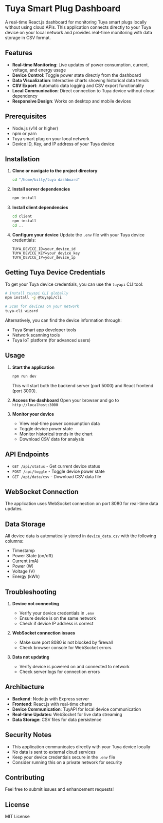# Tuya Smart Plug Dashboard

A real-time React.js dashboard for monitoring Tuya smart plugs locally without using cloud APIs. This application connects directly to your Tuya device on your local network and provides real-time monitoring with data storage in CSV format.

## Features

- **Real-time Monitoring**: Live updates of power consumption, current, voltage, and energy usage
- **Device Control**: Toggle power state directly from the dashboard
- **Data Visualization**: Interactive charts showing historical data trends
- **CSV Export**: Automatic data logging and CSV export functionality
- **Local Communication**: Direct connection to Tuya device without cloud dependency
- **Responsive Design**: Works on desktop and mobile devices

## Prerequisites

- Node.js (v14 or higher)
- npm or yarn
- Tuya smart plug on your local network
- Device ID, Key, and IP address of your Tuya device

## Installation

1. **Clone or navigate to the project directory**

   ```bash
   cd "/home/billy/tuya dashboard"
   ```

2. **Install server dependencies**

   ```bash
   npm install
   ```

3. **Install client dependencies**

   ```bash
   cd client
   npm install
   cd ..
   ```

4. **Configure your device**
   Update the `.env` file with your Tuya device credentials:
   ```env
   TUYA_DEVICE_ID=your_device_id
   TUYA_DEVICE_KEY=your_device_key
   TUYA_DEVICE_IP=your_device_ip
   ```

## Getting Tuya Device Credentials

To get your Tuya device credentials, you can use the `tuyapi` CLI tool:

```bash
# Install tuyapi CLI globally
npm install -g @tuyapi/cli

# Scan for devices on your network
tuya-cli wizard
```

Alternatively, you can find the device information through:

- Tuya Smart app developer tools
- Network scanning tools
- Tuya IoT platform (for advanced users)

## Usage

1. **Start the application**

   ```bash
   npm run dev
   ```

   This will start both the backend server (port 5000) and React frontend (port 3000).

2. **Access the dashboard**
   Open your browser and go to `http://localhost:3000`

3. **Monitor your device**
   - View real-time power consumption data
   - Toggle device power state
   - Monitor historical trends in the chart
   - Download CSV data for analysis

## API Endpoints

- `GET /api/status` - Get current device status
- `POST /api/toggle` - Toggle device power state
- `GET /api/data/csv` - Download CSV data file

## WebSocket Connection

The application uses WebSocket connection on port 8080 for real-time data updates.

## Data Storage

All device data is automatically stored in `device_data.csv` with the following columns:

- Timestamp
- Power State (on/off)
- Current (mA)
- Power (W)
- Voltage (V)
- Energy (kWh)

## Troubleshooting

1. **Device not connecting**

   - Verify your device credentials in `.env`
   - Ensure device is on the same network
   - Check if device IP address is correct

2. **WebSocket connection issues**

   - Make sure port 8080 is not blocked by firewall
   - Check browser console for WebSocket errors

3. **Data not updating**
   - Verify device is powered on and connected to network
   - Check server logs for connection errors

## Architecture

- **Backend**: Node.js with Express server
- **Frontend**: React.js with real-time charts
- **Device Communication**: TuyAPI for local device communication
- **Real-time Updates**: WebSocket for live data streaming
- **Data Storage**: CSV files for data persistence

## Security Notes

- This application communicates directly with your Tuya device locally
- No data is sent to external cloud services
- Keep your device credentials secure in the `.env` file
- Consider running this on a private network for security

## Contributing

Feel free to submit issues and enhancement requests!

## License

MIT License

